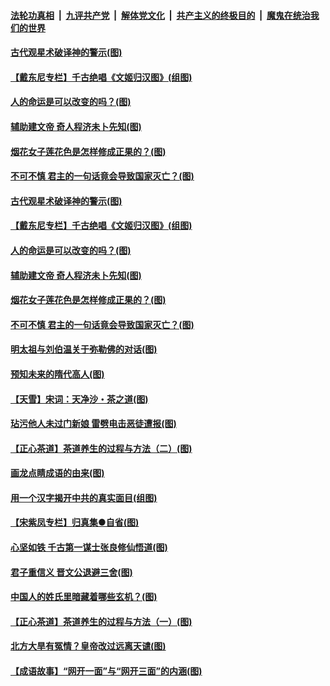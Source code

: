 

####  [法轮功真相](../../../../basic/blob/master/README.md?t=06202331) &nbsp;|&nbsp; [九评共产党](../../../../9ping.md/blob/master/README.md?t=06202331) &nbsp;|&nbsp; [解体党文化](../../../../jtdwh.md/blob/master/README.md?t=06202331)  &nbsp;|&nbsp; [共产主义的终极目的](../../../../gczydzjmd.md/blob/master/README.md?t=06202331) &nbsp;|&nbsp; [魔鬼在统治我们的世界](../../../../mgztzwmdsj.md/blob/master/README.md?t=06202331) 

#### [古代观星术破译神的警示(图)](../pages/p7/936938.md?t=06202331) 

#### [【戴东尼专栏】千古绝唱《文姬归汉图》(组图)](../pages/p7/933598.md?t=06202331) 

#### [人的命运是可以改变的吗？(图)](../pages/p7/936633.md?t=06202331) 

#### [辅助建文帝 奇人程济未卜先知(图)](../pages/p7/936751.md?t=06202331) 

#### [烟花女子莲花色是怎样修成正果的？(图)](../pages/p7/936627.md?t=06202331) 

#### [不可不慎 君主的一句话竟会导致国家灭亡？(图)](../pages/p7/936921.md?t=06202331) 

#### [古代观星术破译神的警示(图)](../pages/p7/936938.md?t=06202331) 

#### [【戴东尼专栏】千古绝唱《文姬归汉图》(组图)](../pages/p7/933598.md?t=06202331) 

#### [人的命运是可以改变的吗？(图)](../pages/p7/936633.md?t=06202331) 

#### [辅助建文帝 奇人程济未卜先知(图)](../pages/p7/936751.md?t=06202331) 

#### [烟花女子莲花色是怎样修成正果的？(图)](../pages/p7/936627.md?t=06202331) 

#### [不可不慎 君主的一句话竟会导致国家灭亡？(图)](../pages/p7/936921.md?t=06202331) 

#### [明太祖与刘伯温关于弥勒佛的对话(图)](../pages/p7/936918.md?t=06202331) 

#### [预知未来的隋代高人(图)](../pages/p7/936519.md?t=06202331) 

#### [【天雪】宋词：天净沙・茶之道(图)](../pages/p7/936606.md?t=06202331) 

#### [玷污他人未过门新娘 雷劈电击恶徒遭报(图)](../pages/p7/936730.md?t=06202331) 

#### [【正心茶道】茶道养生的过程与方法（二）(图)](../pages/p7/936188.md?t=06202331) 

#### [画龙点睛成语的由来(图)](../pages/p7/936521.md?t=06202331) 

#### [用一个汉字揭开中共的真实面目(组图)](../pages/p7/936605.md?t=06202331) 

#### [【宋紫凤专栏】归真集●自省(图)](../pages/p7/936715.md?t=06202331) 

#### [心坚如铁 千古第一谋士张良修仙悟道(图)](../pages/p7/936518.md?t=06202331) 

#### [君子重信义 晋文公退避三舍(图)](../pages/p7/936517.md?t=06202331) 

#### [中国人的姓氏里暗藏着哪些玄机？(图)](../pages/p7/936608.md?t=06202331) 

#### [【正心茶道】茶道养生的过程与方法（一）(图)](../pages/p7/936187.md?t=06202331) 

#### [北方大旱有冤情？皇帝改过远离天谴(图)](../pages/p7/936431.md?t=06202331) 

#### [【成语故事】“网开一面”与“网开三面”的内涵(图)](../pages/p7/936380.md?t=06202331) 


